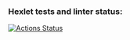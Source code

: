 ### Hexlet tests and linter status:
[![Actions Status](https://github.com/ilya-astakhov/qa-engineer-project-85/actions/workflows/hexlet-check.yml/badge.svg)](https://github.com/ilya-astakhov/qa-engineer-project-85/actions)